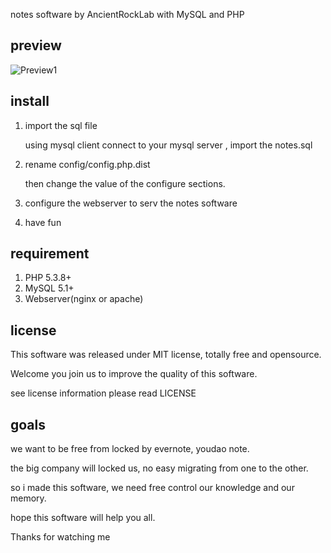 notes software by AncientRockLab with MySQL and PHP

preview
--------

![Preview1](http://ancientrock.github.io/notes/public/static/images/preview1.png "Preview1")

install
--------

1. import the sql file

    using mysql client connect to your mysql server , import the notes.sql

2. rename config/config.php.dist


   then change the value of the configure sections.

3. configure the webserver to serv the notes software

4. have fun


requirement
-----------

1. PHP 5.3.8+
2. MySQL 5.1+
3. Webserver(nginx or apache)

license
----------

This software was released under MIT license, totally free and opensource.

Welcome you join us to improve the quality of this software.

see license information please read LICENSE

goals
---------

we want to be free from locked by evernote, youdao note.

the big company will locked us, no easy migrating from one to the other.

so i made this software, we need free control our knowledge and our memory.

hope this software will help you all.

Thanks for watching me

